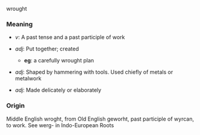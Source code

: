wrought
### Meaning
+ _v_: A past tense and a past participle of work

+ _adj_: Put together; created
    + __eg__: a carefully wrought plan
+ _adj_: Shaped by hammering with tools. Used chiefly of metals or metalwork
+ _adj_: Made delicately or elaborately

### Origin

Middle English wroght, from Old English geworht, past participle of wyrcan, to work. See werg- in Indo-European Roots

